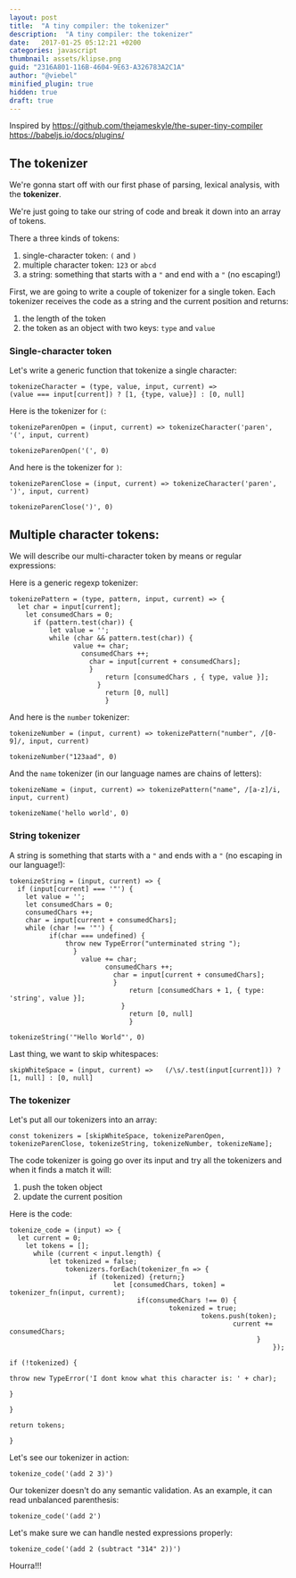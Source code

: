 ```yaml
---
layout: post
title:  "A tiny compiler: the tokenizer"
description:  "A tiny compiler: the tokenizer"
date:   2017-01-25 05:12:21 +0200
categories: javascript
thumbnail: assets/klipse.png
guid: "2316A801-116B-4604-9E63-A326783A2C1A"
author: "@viebel"
minified_plugin: true
hidden: true
draft: true
---
```


Inspired by https://github.com/thejameskyle/the-super-tiny-compiler
https://babeljs.io/docs/plugins/
## The tokenizer

We're gonna start off with our first phase of parsing, lexical analysis, with the **tokenizer**.

We're just going to take our string of code and break it down into an array of tokens.

There a three kinds of tokens:

1. single-character token: `(` and `)`
2. multiple character token: `123` or `abcd`
3. a string: something that starts with a `"` and end with a `"` (no escaping!)


First, we are going to write a couple of tokenizer for a single token. Each tokenizer receives the code as a string and the current position and returns:

1. the length of the token
2. the token as an object with two keys: `type` and `value`

### Single-character token

Let's write a generic function that tokenize a single character:

~~~eval-js
tokenizeCharacter = (type, value, input, current) =>
(value === input[current]) ? [1, {type, value}] : [0, null]
~~~

Here is the tokenizer for `(`:

~~~eval-js
tokenizeParenOpen = (input, current) => tokenizeCharacter('paren', '(', input, current)
~~~

~~~eval-js
tokenizeParenOpen('(', 0)
~~~

And here is the tokenizer for `)`:

~~~eval-js
tokenizeParenClose = (input, current) => tokenizeCharacter('paren', ')', input, current)
~~~

~~~eval-js
tokenizeParenClose(')', 0)
~~~

## Multiple character tokens:

We will describe our multi-character token by means or regular expressions:

Here is a generic regexp tokenizer:

~~~eval-js
tokenizePattern = (type, pattern, input, current) => {
  let char = input[current];
    let consumedChars = 0;
      if (pattern.test(char)) {
          let value = '';
	      while (char && pattern.test(char)) {
	            value += char;
		          consumedChars ++;
			        char = input[current + consumedChars];
				    }
				        return [consumedChars , { type, value }];
					  }
					    return [0, null]
					    }
~~~

And here is the `number` tokenizer:

~~~eval-js
tokenizeNumber = (input, current) => tokenizePattern("number", /[0-9]/, input, current)
~~~

~~~eval-js
tokenizeNumber("123aad", 0)
~~~

And the `name` tokenizer (in our language names are chains of letters):

~~~eval-js
tokenizeName = (input, current) => tokenizePattern("name", /[a-z]/i, input, current)
~~~

~~~eval-js
tokenizeName('hello world', 0)
~~~


### String tokenizer

A string is something that starts with a `"` and ends with a `"` (no escaping in our language!):

~~~eval-js
tokenizeString = (input, current) => {
  if (input[current] === '"') {
    let value = '';
    let consumedChars = 0;
    consumedChars ++;
    char = input[current + consumedChars];
    while (char !== '"') {
          if(char === undefined) {
	          throw new TypeError("unterminated string ");
		        }
			      value += char;
			            consumedChars ++;
				          char = input[current + consumedChars];
					      }
					          return [consumedChars + 1, { type: 'string', value }];
						    }
						      return [0, null]
						      }
~~~

~~~eval-js
tokenizeString('"Hello World"', 0)
~~~

Last thing,  we want to skip whitespaces:

~~~eval-js
skipWhiteSpace = (input, current) =>   (/\s/.test(input[current])) ? [1, null] : [0, null]
~~~


### The tokenizer

Let's put all our tokenizers into an array:

~~~eval-js
const tokenizers = [skipWhiteSpace, tokenizeParenOpen, tokenizeParenClose, tokenizeString, tokenizeNumber, tokenizeName];
~~~

The code tokenizer is going go over its input and try all the tokenizers and when it finds a match it will:

1. push the token object
2. update the current position

Here is the code:

~~~eval-js
tokenize_code = (input) => {
  let current = 0;
    let tokens = [];
	  while (current < input.length) {
	      let tokenized = false;
		      tokenizers.forEach(tokenizer_fn => {
			        if (tokenized) {return;}
					      let [consumedChars, token] = tokenizer_fn(input, current);
						        if(consumedChars !== 0) {
								        tokenized = true;
										        tokens.push(token);
												        current += consumedChars;
														      }
															      });
																      if (!tokenized) {
																	        throw new TypeError('I dont know what this character is: ' + char);
																			    }
																				  }
																				    return tokens;
																					}
~~~

Let's see our tokenizer in action:

~~~eval-js
tokenize_code('(add 2 3)')
~~~

Our tokenizer doesn't do any semantic validation. As an example, it can read unbalanced parenthesis:

~~~eval-js
tokenize_code('(add 2')
~~~

Let's make sure we can handle nested expressions properly:

~~~eval-js
tokenize_code('(add 2 (subtract "314" 2))')
~~~

Hourra!!!
